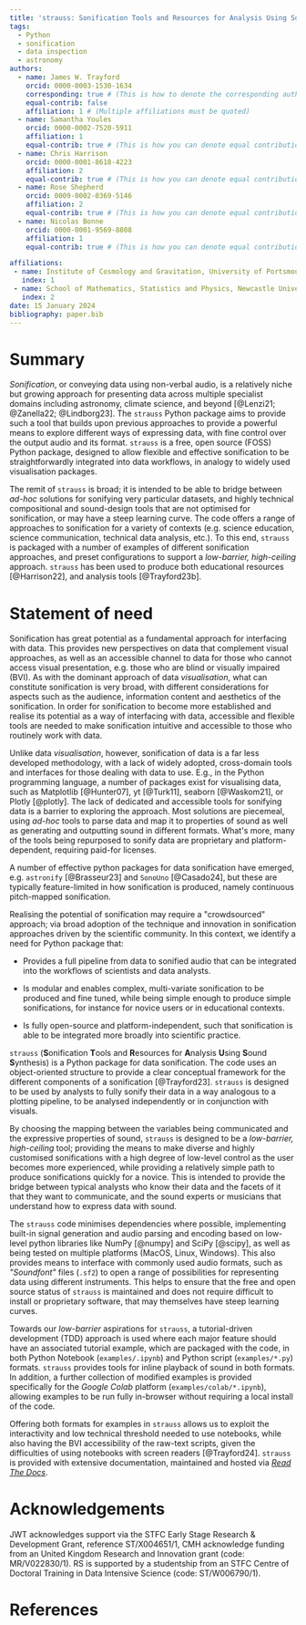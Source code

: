 ```yaml
---
title: 'strauss: Sonification Tools and Resources for Analysis Using Sound Synthesis'
tags:
  - Python
  - sonification
  - data inspection
  - astronomy
authors:
  - name: James W. Trayford
    orcid: 0000-0003-1530-1634
    corresponding: true # (This is how to denote the corresponding author)
    equal-contrib: false
    affiliation: 1 # (Multiple affiliations must be quoted)
  - name: Samantha Youles
    orcid: 0000-0002-7520-5911
    affiliation: 1
    equal-contrib: true # (This is how you can denote equal contributions between multiple authors)
  - name: Chris Harrison
    orcid: 0000-0001-8618-4223
    affiliation: 2
    equal-contrib: true # (This is how you can denote equal contributions between multiple authors)
  - name: Rose Shepherd
    orcid: 0009-0002-0369-5146
    affiliation: 2
    equal-contrib: true # (This is how you can denote equal contributions between multiple authors)
  - name: Nicolas Bonne
    orcid: 0000-0001-9569-8808
    affiliation: 1
    equal-contrib: true # (This is how you can denote equal contributions between multiple authors)

affiliations:
 - name: Institute of Cosmology and Gravitation, University of Portsmouth, Dennis Sciama Building, Burnaby Road, Portsmouth PO1 3FX, UK
   index: 1
 - name: School of Mathematics, Statistics and Physics, Newcastle University, NE1 7RU, UK
   index: 2
date: 15 January 2024
bibliography: paper.bib
---
```


# Summary

_Sonification_, or conveying data using non-verbal audio, is a relatively niche
but growing approach for presenting data across multiple specialist
domains including  astronomy, climate science, and beyond [@Lenzi21;
@Zanella22; @Lindborg23]. The
`strauss` Python package aims to provide such a tool that builds upon previous
approaches to provide a powerful means to explore different ways of expressing
data, with fine control over the output audio and its format.
`strauss` is a free, open source (FOSS) Python package, designed to allow flexible and
effective sonification to be straightforwardly integrated into data workflows,
in analogy to widely used visualisation packages.

The remit of `strauss` is broad; it is intended to be able to bridge between
_ad-hoc_ solutions for sonifying very particular datasets, and highly technical compositional
and sound-design tools that are not optimised for sonification, or may have a steep
learning curve. The code offers a range of approaches to sonification for a variety of
contexts (e.g. science education, science communication, technical data analysis, etc.).
To this end, `strauss` is packaged with a number of examples of different sonification
approaches, and preset configurations to support a _low-barrier, high-ceiling_ approach.
`strauss` has been used to produce both educational resources [@Harrison22], and
analysis tools [@Trayford23b].

# Statement of need

Sonification has great potential as a fundamental approach for interfacing with data.
This provides new perspectives on data that complement visual approaches, as
well as an accessible channel to data for those who cannot access visual
presentation, e.g. those who are blind or visually impaired
(BVI). As with the dominant approach of data
_visualisation_, what can constitute sonification is very broad, with different considerations for aspects
such as the audience, information content and aesthetics of the sonification. In
order for sonification to become more established and realise its potential as
a way of interfacing with data, accessible and flexible tools are needed to make
sonification intuitive and accessible to those who routinely work with data.

Unlike data _visualisation_, however, sonification of data is a far less developed
methodology, with a lack of widely adopted, cross-domain tools and interfaces for those dealing with data
to use. E.g., in the Python programming language, a number of packages
exist for visualising data, such as Matplotlib [@Hunter07], yt [@Turk11],
seaborn [@Waskom21], or Plotly [@plotly]. The lack of dedicated and accessible
tools for sonifying data is a barrier to exploring the approach. Most solutions
are piecemeal, using _ad-hoc_ tools to parse data and map it to properties of sound as
well as generating and outputting sound in different formats. What's more, many
of the tools being repurposed to sonify data are proprietary and platform-dependent, requiring
paid-for licenses.

A number of effective python packages for data sonification have emerged, e.g. `astronify`
[@Brasseur23] and `SonoUno` [@Casado24], but these are typically feature-limited
in how sonification is produced, namely continuous pitch-mapped sonification.

Realising the potential of sonification may require a "crowdsourced" approach; via
broad adoption of the technique and innovation in sonification approaches driven by
the scientific community. In this context, we identify a need for Python package that:

- Provides a full pipeline from data to sonified audio that can be integrated into the
workflows of scientists and data analysts.

- Is modular and enables complex, multi-variate sonification to be produced and fine tuned,
while being simple enough to produce simple sonifications, for instance for novice users or
in educational contexts.

- Is fully open-source and platform-independent, such that sonification is able to be
integrated more broadly into scientific practice.

`strauss` (**S**onification **T**ools and **R**esources for **A**nalysis **U**sing
**S**ound **S**ynthesis) is a Python package for data sonification. The code uses an
object-oriented structure to provide a clear conceptual framework for the different
components of a sonification [@Trayford23]. `strauss` is designed to be used by
analysts to fully sonify their data in a way analogous to a plotting pipeline, to be
analysed independently or in conjunction with visuals.

By choosing the mapping between the variables being communicated and the expressive properties
of sound, `strauss` is designed to be a _low-barrier, high-ceiling_ tool; providing
the means to make diverse and highly customised sonifications with a high degree of
low-level control as the user becomes more experienced, while providing a relatively
simple path to produce sonifications quickly for a novice. This is intended to
provide the bridge between typical analysts who know their data and the facets of
it that they want to communicate, and the sound experts or musicians that understand
how to express data with sound.

The `strauss` code minimises dependencies where possible, implementing built-in signal
generation and audio parsing and encoding based on low-level python libraries like
NumPy [@numpy] and SciPy [@scipy], as well as being tested on multiple platforms (MacOS, Linux,
Windows). This also provides means to interface with commonly used audio formats,
such as _"Soundfont"_ files (`.sf2`) to open a range of possibilities for representing
data using different instruments. This helps to ensure that the free and open source
status of `strauss` is maintained and does not require difficult to install or
proprietary software, that may themselves have steep learning curves.

Towards our _low-barrier_ aspirations for `strauss`, a tutorial-driven development (TDD)
approach is used where each major feature should have an associated tutorial example,
which are packaged with the code, in both Python Notebook (`examples/.ipynb`) and Python script
(`examples/*.py`) formats. `strauss` provides tools for inline playback of sound in both formats.
In addition, a further collection of modified examples is provided specifically for the
_Google Colab_ platform (`examples/colab/*.ipynb`), allowing examples to be run fully
in-browser without requiring a local install of the code.

Offering both formats for examples in `strauss` allows us to exploit the interactivity
and low technical threshold needed to use notebooks, while also having the BVI accessibility
of the raw-text scripts, given the difficulties of using notebooks with screen readers
[@Trayford24]. `strauss` is provided with extensive documentation, maintained and hosted via
[_Read The Docs_](https://strauss.readthedocs.io/en/latest/).

# Acknowledgements

JWT acknowledges support via the STFC Early Stage Research
& Development Grant, reference ST/X004651/1, CMH acknowledge funding from an United Kingdom
Research and Innovation grant (code: MR/V022830/1). RS is supported by a studentship from an
STFC Centre of Doctoral Training in Data Intensive Science (code: ST/W006790/1).

# References
